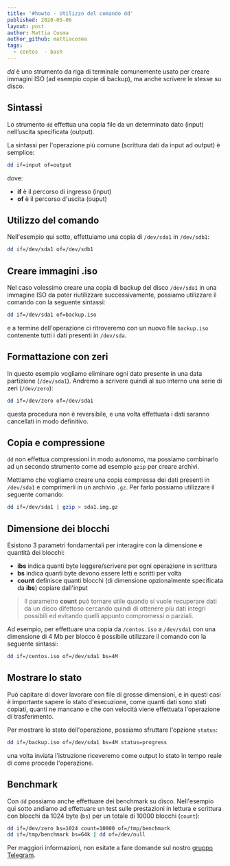 ```yaml
---
title: '#howto - Utilizzo del comando dd'
published: 2020-05-06
layout: post
author: Mattia Cosma
author_github: mattiacosma
tags:
  - centos  - bash
---
```

*dd* è uno strumento da riga di terminale comunemente usato per creare immagini ISO (ad esempio copie di backup), ma anche scrivere le stesse su disco.

## Sintassi

Lo strumento `dd` effettua una copia file da un determinato dato (input) nell’uscita specificata (output).

La sintassi per l'operazione più comune (scrittura dati da input ad output) è semplice:

```bash
dd if=input of=output
```

dove:

- **if** è il percorso di ingresso (input)
- **of** è il percorso d'uscita (ouput)


## Utilizzo del comando

Nell'esempio qui sotto, effettuiamo una copia di `/dev/sda1` in `/dev/sdb1`:

```bash
dd if=/dev/sda1 of=/dev/sdb1
```

## Creare immagini .iso

Nel caso volessimo creare una copia di backup del disco `/dev/sda1` in una immagine ISO da poter riutilizzare successivamente, possiamo utilizzare il comando con la seguente sintassi:

```bash
dd if=/dev/sda1 of=backup.iso
```

e a termine dell'operazione ci ritroveremo con un nuovo file `backup.iso` contenente tutti i dati presenti in `/dev/sda`.

## Formattazione con zeri

In questo esempio vogliamo eliminare ogni dato presente in una data partizione (`/dev/sda1`). Andremo a scrivere quindi al suo interno una serie di zeri (`/dev/zero`):

```bash
dd if=/dev/zero of=/dev/sda1
```

questa procedura non è reversibile, e una volta effettuata i dati saranno cancellati in modo definitivo.

## Copia e compressione

`dd` non effettua compressioni in modo autonomo, ma possiamo combinarlo ad un secondo strumento come ad esempio `gzip` per creare archivi.

Mettiamo che vogliamo creare una copia compressa dei dati presenti in `/dev/sda1` e comprimerli in un archivio `.gz`. Per farlo possiamo utilizzare il seguente comando:

```bash
dd if=/dev/sda1 | gzip > sda1.img.gz
```

## Dimensione dei blocchi

Esistono 3 parametri fondamentali per interagire con la dimensione e quantità dei blocchi:

- **ibs** indica quanti byte leggere/scrivere per ogni operazione in scrittura
- **bs** indica quanti byte devono essere letti e scritti per volta
- **count** definisce quanti blocchi (di dimensione opzionalmente specificata da **ibs**) copiare dall'input

> Il parametro **count** può tornare utile quando si vuole recuperare dati da un disco difettoso cercando quindi di ottenere più dati integri possibili ed evitando quelli appunto compromessi o parziali.

Ad esempio, per effettuare una copia da `/centos.iso` a `/dev/sda1` con una dimensione di 4 Mb per blocco è possibile utilizzare il comando con la seguente sintassi:

```bash
dd if=/centos.iso of=/dev/sda1 bs=4M
```

## Mostrare lo stato

Può capitare di dover lavorare con file di grosse dimensioni, e in questi casi è importante sapere lo stato d'esecuzione, come quanti dati sono stati copiati, quanti ne mancano e che con velocità viene effettuata l'operazione di trasferimento.

Per mostrare lo stato dell'operazione, possiamo sfruttare l'opzione `status`:

```bash
dd if=/backup.iso of=/dev/sda1 bs=4M status=progress
```

una volta inviata l'istruzione riceveremo come output lo stato in tempo reale di come procede l'operazione.

## Benchmark

Con `dd` possiamo anche effettuare dei benchmark su disco. Nell'esempio qui sotto andiamo ad effettuare un test sulle prestazioni in lettura e scrittura con blocchi da 1024 byte (`bs`) per un totale di 10000 blocchi (`count`):

```bash
dd if=/dev/zero bs=1024 count=10000 of=/tmp/benchmark
dd if=/tmp/benchmark bs=64k | dd of=/dev/null
```

Per maggiori informazioni, non esitate a fare domande sul nostro [gruppo Telegram](https://t.me/linuxpeople).